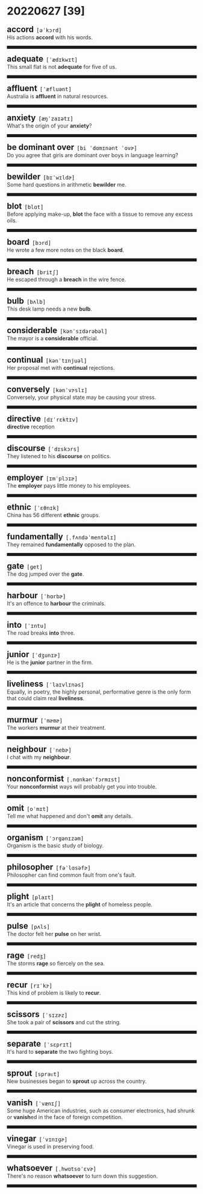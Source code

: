 <style>
/*不显示details的三角符号*/
details > summary::marker {
    display: none;
    content: none;
}
/*去掉外边框*/
details summary{
    outline:none;
    cursor:pointer;/*鼠标放上去之后变成手型*/
}
/*去掉前面默认的小黑三角*/
details summary::-webkit-details-marker{
    display:none; 
}
</style>
# 20220627 [39]  

<div style="display: flex;align-items: baseline;">
    <h2 style="margin-bottom: 0;margin-top: 0">accord</h2>
    <p style="padding:0 .5em; margin: 0;font-family: monospace;">[əˈkɔrd]</p>
    <p class="interpretation_50720" style="display:none ;padding:0 .5em; margin: 0; white-space: nowrap;overflow: hidden;text-overflow: ellipsis;">v. 符合；一致；给予
n. 协议；条约；协调</p>
</div>
<details class="details_50720">
    <summary style="color: #303030;">His actions <strong>accord</strong> with his words.</summary>
    他言行一致。
</details>
<hr style="padding-bottom: 0.5em;" />


<div style="display: flex;align-items: baseline;">
    <h2 style="margin-bottom: 0;margin-top: 0">adequate</h2>
    <p style="padding:0 .5em; margin: 0;font-family: monospace;">[ˈædɪkwɪt]</p>
    <p class="interpretation_50720" style="display:none ;padding:0 .5em; margin: 0; white-space: nowrap;overflow: hidden;text-overflow: ellipsis;">adj. 足够的；足以满足要求的</p>
</div>
<details class="details_50720">
    <summary style="color: #303030;">This small flat is not <strong>adequate</strong> for five of us.</summary>
    这套小房间不够住我们五个人。
</details>
<hr style="padding-bottom: 0.5em;" />


<div style="display: flex;align-items: baseline;">
    <h2 style="margin-bottom: 0;margin-top: 0">affluent</h2>
    <p style="padding:0 .5em; margin: 0;font-family: monospace;">[ˈæfluənt]</p>
    <p class="interpretation_50720" style="display:none ;padding:0 .5em; margin: 0; white-space: nowrap;overflow: hidden;text-overflow: ellipsis;">adj. 富裕的；丰富的；富足的</p>
</div>
<details class="details_50720">
    <summary style="color: #303030;">Australia is <strong>affluent</strong> in natural resources.</summary>
    澳大利亚的自然资源丰富。
</details>
<hr style="padding-bottom: 0.5em;" />


<div style="display: flex;align-items: baseline;">
    <h2 style="margin-bottom: 0;margin-top: 0">anxiety</h2>
    <p style="padding:0 .5em; margin: 0;font-family: monospace;">[æŋˈzaɪətɪ]</p>
    <p class="interpretation_50720" style="display:none ;padding:0 .5em; margin: 0; white-space: nowrap;overflow: hidden;text-overflow: ellipsis;">n. 忧虑；焦虑；渴望</p>
</div>
<details class="details_50720">
    <summary style="color: #303030;">What's the origin of your <strong>anxiety</strong>?</summary>
    你焦虑的根源是什么？
</details>
<hr style="padding-bottom: 0.5em;" />


<div style="display: flex;align-items: baseline;">
    <h2 style="margin-bottom: 0;margin-top: 0">be dominant over</h2>
    <p style="padding:0 .5em; margin: 0;font-family: monospace;">[bi ˈdɑmɪnənt ˈovɚ]</p>
    <p class="interpretation_50720" style="display:none ;padding:0 .5em; margin: 0; white-space: nowrap;overflow: hidden;text-overflow: ellipsis;">phrase. 占优势的；显性的</p>
</div>
<details class="details_50720">
    <summary style="color: #303030;">Do you agree that girls are dominant over boys in language learning?</summary>
    你同意在学语言方面，女孩比男孩占优势吗？
</details>
<hr style="padding-bottom: 0.5em;" />


<div style="display: flex;align-items: baseline;">
    <h2 style="margin-bottom: 0;margin-top: 0">bewilder</h2>
    <p style="padding:0 .5em; margin: 0;font-family: monospace;">[bɪˈwɪldɚ]</p>
    <p class="interpretation_50720" style="display:none ;padding:0 .5em; margin: 0; white-space: nowrap;overflow: hidden;text-overflow: ellipsis;">v. 使迷惑；使...不知所措</p>
</div>
<details class="details_50720">
    <summary style="color: #303030;">Some hard questions in arithmetic <strong>bewilder</strong> me.</summary>
    算术中的一些难题使我不知所措。
</details>
<hr style="padding-bottom: 0.5em;" />


<div style="display: flex;align-items: baseline;">
    <h2 style="margin-bottom: 0;margin-top: 0">blot</h2>
    <p style="padding:0 .5em; margin: 0;font-family: monospace;">[blɑt]</p>
    <p class="interpretation_50720" style="display:none ;padding:0 .5em; margin: 0; white-space: nowrap;overflow: hidden;text-overflow: ellipsis;">n. 污点；墨渍
v. （用纸或布）吸干；弄脏</p>
</div>
<details class="details_50720">
    <summary style="color: #303030;">Before applying make-up, <strong>blot</strong> the face with a tissue to remove any excess oils.</summary>
    上妆前，先用面巾纸把脸上多余的油吸干。
</details>
<hr style="padding-bottom: 0.5em;" />


<div style="display: flex;align-items: baseline;">
    <h2 style="margin-bottom: 0;margin-top: 0">board</h2>
    <p style="padding:0 .5em; margin: 0;font-family: monospace;">[bɔrd]</p>
    <p class="interpretation_50720" style="display:none ;padding:0 .5em; margin: 0; white-space: nowrap;overflow: hidden;text-overflow: ellipsis;">n. 板；董事会
v. 上船（或火车、飞机等）</p>
</div>
<details class="details_50720">
    <summary style="color: #303030;">He wrote a few more notes on the black <strong>board</strong>.</summary>
    他在黑板上又写了几条注释。
</details>
<hr style="padding-bottom: 0.5em;" />


<div style="display: flex;align-items: baseline;">
    <h2 style="margin-bottom: 0;margin-top: 0">breach</h2>
    <p style="padding:0 .5em; margin: 0;font-family: monospace;">[britʃ]</p>
    <p class="interpretation_50720" style="display:none ;padding:0 .5em; margin: 0; white-space: nowrap;overflow: hidden;text-overflow: ellipsis;">n. 缺口；破裂；违背
v. 在 ... 上打开缺口；违反；突破</p>
</div>
<details class="details_50720">
    <summary style="color: #303030;">He escaped through a <strong>breach</strong> in the wire fence.</summary>
    他从铁丝网上的一个缺口逃走了。
</details>
<hr style="padding-bottom: 0.5em;" />


<div style="display: flex;align-items: baseline;">
    <h2 style="margin-bottom: 0;margin-top: 0">bulb</h2>
    <p style="padding:0 .5em; margin: 0;font-family: monospace;">[bʌlb]</p>
    <p class="interpretation_50720" style="display:none ;padding:0 .5em; margin: 0; white-space: nowrap;overflow: hidden;text-overflow: ellipsis;">n. 电灯泡；球茎状物；球茎；鳞茎</p>
</div>
<details class="details_50720">
    <summary style="color: #303030;">This desk lamp needs a new <strong>bulb</strong>.</summary>
    这盏台灯该换新灯泡了。
</details>
<hr style="padding-bottom: 0.5em;" />


<div style="display: flex;align-items: baseline;">
    <h2 style="margin-bottom: 0;margin-top: 0">considerable</h2>
    <p style="padding:0 .5em; margin: 0;font-family: monospace;">[kənˈsɪdərəbəl]</p>
    <p class="interpretation_50720" style="display:none ;padding:0 .5em; margin: 0; white-space: nowrap;overflow: hidden;text-overflow: ellipsis;">adj. 重要的；相当大的；可观的</p>
</div>
<details class="details_50720">
    <summary style="color: #303030;">The mayor is a <strong>considerable</strong> official.</summary>
    市长是一位重要的官员。
</details>
<hr style="padding-bottom: 0.5em;" />


<div style="display: flex;align-items: baseline;">
    <h2 style="margin-bottom: 0;margin-top: 0">continual</h2>
    <p style="padding:0 .5em; margin: 0;font-family: monospace;">[kənˈtɪnjuəl]</p>
    <p class="interpretation_50720" style="display:none ;padding:0 .5em; margin: 0; white-space: nowrap;overflow: hidden;text-overflow: ellipsis;">adj. 不停的；连续的</p>
</div>
<details class="details_50720">
    <summary style="color: #303030;">Her proposal met with <strong>continual</strong> rejections.</summary>
    她的建议一再遭到拒绝。
</details>
<hr style="padding-bottom: 0.5em;" />


<div style="display: flex;align-items: baseline;">
    <h2 style="margin-bottom: 0;margin-top: 0">conversely</h2>
    <p style="padding:0 .5em; margin: 0;font-family: monospace;">[kənˈvɝslɪ]</p>
    <p class="interpretation_50720" style="display:none ;padding:0 .5em; margin: 0; white-space: nowrap;overflow: hidden;text-overflow: ellipsis;">adv. 相反地</p>
</div>
<details class="details_50720">
    <summary style="color: #303030;">Conversely, your physical state may be causing your stress.</summary>
    反过来说，你的身体状况可能引起你精神压抑。
</details>
<hr style="padding-bottom: 0.5em;" />


<div style="display: flex;align-items: baseline;">
    <h2 style="margin-bottom: 0;margin-top: 0">directive</h2>
    <p style="padding:0 .5em; margin: 0;font-family: monospace;">[dɪˈrɛktɪv]</p>
    <p class="interpretation_50720" style="display:none ;padding:0 .5em; margin: 0; white-space: nowrap;overflow: hidden;text-overflow: ellipsis;">n. 指令
adj. 指示性的；指向（定向）式的</p>
</div>
<details class="details_50720">
    <summary style="color: #303030;"><strong>directive</strong> reception</summary>
    定向接收
</details>
<hr style="padding-bottom: 0.5em;" />


<div style="display: flex;align-items: baseline;">
    <h2 style="margin-bottom: 0;margin-top: 0">discourse</h2>
    <p style="padding:0 .5em; margin: 0;font-family: monospace;">[ˈdɪskɔrs]</p>
    <p class="interpretation_50720" style="display:none ;padding:0 .5em; margin: 0; white-space: nowrap;overflow: hidden;text-overflow: ellipsis;">n. 演说；论述；交谈；论文
v. 谈论；交谈；讲演</p>
</div>
<details class="details_50720">
    <summary style="color: #303030;">They listened to his <strong>discourse</strong> on politics.</summary>
    他们听他作关于政治的演讲。
</details>
<hr style="padding-bottom: 0.5em;" />


<div style="display: flex;align-items: baseline;">
    <h2 style="margin-bottom: 0;margin-top: 0">employer</h2>
    <p style="padding:0 .5em; margin: 0;font-family: monospace;">[ɪmˈplɔɪɚ]</p>
    <p class="interpretation_50720" style="display:none ;padding:0 .5em; margin: 0; white-space: nowrap;overflow: hidden;text-overflow: ellipsis;">n. 雇主</p>
</div>
<details class="details_50720">
    <summary style="color: #303030;">The <strong>employer</strong> pays little money to his employees.</summary>
    雇主支付雇工很少的工钱。
</details>
<hr style="padding-bottom: 0.5em;" />


<div style="display: flex;align-items: baseline;">
    <h2 style="margin-bottom: 0;margin-top: 0">ethnic</h2>
    <p style="padding:0 .5em; margin: 0;font-family: monospace;">[ˈɛθnɪk]</p>
    <p class="interpretation_50720" style="display:none ;padding:0 .5em; margin: 0; white-space: nowrap;overflow: hidden;text-overflow: ellipsis;">adj. 人种的；种族的</p>
</div>
<details class="details_50720">
    <summary style="color: #303030;">China has 56 different <strong>ethnic</strong> groups.</summary>
    中国有56个民族。
</details>
<hr style="padding-bottom: 0.5em;" />


<div style="display: flex;align-items: baseline;">
    <h2 style="margin-bottom: 0;margin-top: 0">fundamentally</h2>
    <p style="padding:0 .5em; margin: 0;font-family: monospace;">[ˌfʌndəˈmentəlɪ]</p>
    <p class="interpretation_50720" style="display:none ;padding:0 .5em; margin: 0; white-space: nowrap;overflow: hidden;text-overflow: ellipsis;">adv. 基本上；根本地；根本上</p>
</div>
<details class="details_50720">
    <summary style="color: #303030;">They remained <strong>fundamentally</strong> opposed to the plan.</summary>
    他们依然从根本上反对这项计划。
</details>
<hr style="padding-bottom: 0.5em;" />


<div style="display: flex;align-items: baseline;">
    <h2 style="margin-bottom: 0;margin-top: 0">gate</h2>
    <p style="padding:0 .5em; margin: 0;font-family: monospace;">[ɡet]</p>
    <p class="interpretation_50720" style="display:none ;padding:0 .5em; margin: 0; white-space: nowrap;overflow: hidden;text-overflow: ellipsis;">n. 门；大门</p>
</div>
<details class="details_50720">
    <summary style="color: #303030;">The dog jumped over the <strong>gate</strong>.</summary>
    狗跃过大门。
</details>
<hr style="padding-bottom: 0.5em;" />


<div style="display: flex;align-items: baseline;">
    <h2 style="margin-bottom: 0;margin-top: 0">harbour</h2>
    <p style="padding:0 .5em; margin: 0;font-family: monospace;">[ˈhɑrbɚ]</p>
    <p class="interpretation_50720" style="display:none ;padding:0 .5em; margin: 0; white-space: nowrap;overflow: hidden;text-overflow: ellipsis;">n. 海港
v. 庇护；窝藏</p>
</div>
<details class="details_50720">
    <summary style="color: #303030;">It's an offence to <strong>harbour</strong> the criminals.</summary>
    庇护罪犯是犯罪行为。
</details>
<hr style="padding-bottom: 0.5em;" />


<div style="display: flex;align-items: baseline;">
    <h2 style="margin-bottom: 0;margin-top: 0">into</h2>
    <p style="padding:0 .5em; margin: 0;font-family: monospace;">[ˈɪntu]</p>
    <p class="interpretation_50720" style="display:none ;padding:0 .5em; margin: 0; white-space: nowrap;overflow: hidden;text-overflow: ellipsis;">prep. 进入；到…里</p>
</div>
<details class="details_50720">
    <summary style="color: #303030;">The road breaks <strong>into</strong> three.</summary>
    这条路分成三条岔道。
</details>
<hr style="padding-bottom: 0.5em;" />


<div style="display: flex;align-items: baseline;">
    <h2 style="margin-bottom: 0;margin-top: 0">junior</h2>
    <p style="padding:0 .5em; margin: 0;font-family: monospace;">[ˈdʒunɪɚ]</p>
    <p class="interpretation_50720" style="display:none ;padding:0 .5em; margin: 0; white-space: nowrap;overflow: hidden;text-overflow: ellipsis;">adj. 较年幼的；地位较低的</p>
</div>
<details class="details_50720">
    <summary style="color: #303030;">He is the <strong>junior</strong> partner in the firm.</summary>
    他是这家公司地位较低的股东。
</details>
<hr style="padding-bottom: 0.5em;" />


<div style="display: flex;align-items: baseline;">
    <h2 style="margin-bottom: 0;margin-top: 0">liveliness</h2>
    <p style="padding:0 .5em; margin: 0;font-family: monospace;">[ˈlaɪvlɪnəs]</p>
    <p class="interpretation_50720" style="display:none ;padding:0 .5em; margin: 0; white-space: nowrap;overflow: hidden;text-overflow: ellipsis;">n. 活泼；活力</p>
</div>
<details class="details_50720">
    <summary style="color: #303030;">Equally, in poetry, the highly personal, performative genre is the only form that could claim real <strong>liveliness</strong>.</summary>
    同样，在诗歌中，高度个人化、表演性的体裁是唯一能表现出真正活泼的形式。
</details>
<hr style="padding-bottom: 0.5em;" />


<div style="display: flex;align-items: baseline;">
    <h2 style="margin-bottom: 0;margin-top: 0">murmur</h2>
    <p style="padding:0 .5em; margin: 0;font-family: monospace;">[ˈmɚmɚ]</p>
    <p class="interpretation_50720" style="display:none ;padding:0 .5em; margin: 0; white-space: nowrap;overflow: hidden;text-overflow: ellipsis;">n. 低语；喃喃声；低声抱怨
v. 低语；喃喃细语；低声的抱怨</p>
</div>
<details class="details_50720">
    <summary style="color: #303030;">The workers <strong>murmur</strong> at their treatment.</summary>
    工人们因他们所受的待遇而发牢骚。
</details>
<hr style="padding-bottom: 0.5em;" />


<div style="display: flex;align-items: baseline;">
    <h2 style="margin-bottom: 0;margin-top: 0">neighbour</h2>
    <p style="padding:0 .5em; margin: 0;font-family: monospace;">[ˈnebɚ]</p>
    <p class="interpretation_50720" style="display:none ;padding:0 .5em; margin: 0; white-space: nowrap;overflow: hidden;text-overflow: ellipsis;">n. 邻居</p>
</div>
<details class="details_50720">
    <summary style="color: #303030;">I chat with my <strong>neighbour</strong>.</summary>
    我和邻居聊天。
</details>
<hr style="padding-bottom: 0.5em;" />


<div style="display: flex;align-items: baseline;">
    <h2 style="margin-bottom: 0;margin-top: 0">nonconformist</h2>
    <p style="padding:0 .5em; margin: 0;font-family: monospace;">[ˌnɑnkənˈfɔrmɪst]</p>
    <p class="interpretation_50720" style="display:none ;padding:0 .5em; margin: 0; white-space: nowrap;overflow: hidden;text-overflow: ellipsis;">adj. 不信奉国教的；不墨守成规的
n. 不墨守成规者；（不信奉英国国教的）新教徒</p>
</div>
<details class="details_50720">
    <summary style="color: #303030;">Your <strong>nonconformist</strong> ways will probably get you into trouble.</summary>
    你特立独行的行事方式可能会给自己惹来麻烦。
</details>
<hr style="padding-bottom: 0.5em;" />


<div style="display: flex;align-items: baseline;">
    <h2 style="margin-bottom: 0;margin-top: 0">omit</h2>
    <p style="padding:0 .5em; margin: 0;font-family: monospace;">[oˈmɪt]</p>
    <p class="interpretation_50720" style="display:none ;padding:0 .5em; margin: 0; white-space: nowrap;overflow: hidden;text-overflow: ellipsis;">v. 省略；遗漏</p>
</div>
<details class="details_50720">
    <summary style="color: #303030;">Tell me what happened and don't <strong>omit</strong> any details.</summary>
    告诉我发生的事，不要漏掉任何细节。
</details>
<hr style="padding-bottom: 0.5em;" />


<div style="display: flex;align-items: baseline;">
    <h2 style="margin-bottom: 0;margin-top: 0">organism</h2>
    <p style="padding:0 .5em; margin: 0;font-family: monospace;">[ˈɔrgənɪzəm]</p>
    <p class="interpretation_50720" style="display:none ;padding:0 .5em; margin: 0; white-space: nowrap;overflow: hidden;text-overflow: ellipsis;">n. 生物体；有机体；有机组织</p>
</div>
<details class="details_50720">
    <summary style="color: #303030;">Organism is the basic study of biology.</summary>
    生物体是生物研究的基础领域。
</details>
<hr style="padding-bottom: 0.5em;" />


<div style="display: flex;align-items: baseline;">
    <h2 style="margin-bottom: 0;margin-top: 0">philosopher</h2>
    <p style="padding:0 .5em; margin: 0;font-family: monospace;">[fəˈlɑsəfɚ]</p>
    <p class="interpretation_50720" style="display:none ;padding:0 .5em; margin: 0; white-space: nowrap;overflow: hidden;text-overflow: ellipsis;">n. 哲学家</p>
</div>
<details class="details_50720">
    <summary style="color: #303030;">Philosopher can find common fault from one's fault.</summary>
    哲学家从犯错的人身上找出人类所犯的错误。
</details>
<hr style="padding-bottom: 0.5em;" />


<div style="display: flex;align-items: baseline;">
    <h2 style="margin-bottom: 0;margin-top: 0">plight</h2>
    <p style="padding:0 .5em; margin: 0;font-family: monospace;">[plaɪt]</p>
    <p class="interpretation_50720" style="display:none ;padding:0 .5em; margin: 0; white-space: nowrap;overflow: hidden;text-overflow: ellipsis;">n. 境况；困境
v. 保证；发誓</p>
</div>
<details class="details_50720">
    <summary style="color: #303030;">It's an article that concerns the <strong>plight</strong> of homeless people.</summary>
    那是一篇关于无家可归者处境的文章。
</details>
<hr style="padding-bottom: 0.5em;" />


<div style="display: flex;align-items: baseline;">
    <h2 style="margin-bottom: 0;margin-top: 0">pulse</h2>
    <p style="padding:0 .5em; margin: 0;font-family: monospace;">[pʌls]</p>
    <p class="interpretation_50720" style="display:none ;padding:0 .5em; margin: 0; white-space: nowrap;overflow: hidden;text-overflow: ellipsis;">n. 脉冲；脉搏；脉动
v. 脉动；搏动；（心脏）跳动</p>
</div>
<details class="details_50720">
    <summary style="color: #303030;">The doctor felt her <strong>pulse</strong> on her wrist.</summary>
    这位医生在她的手腕上号脉。
</details>
<hr style="padding-bottom: 0.5em;" />


<div style="display: flex;align-items: baseline;">
    <h2 style="margin-bottom: 0;margin-top: 0">rage</h2>
    <p style="padding:0 .5em; margin: 0;font-family: monospace;">[redʒ]</p>
    <p class="interpretation_50720" style="display:none ;padding:0 .5em; margin: 0; white-space: nowrap;overflow: hidden;text-overflow: ellipsis;">n. 狂怒；暴怒；肆虐
v. 发怒；怒斥；激烈进行</p>
</div>
<details class="details_50720">
    <summary style="color: #303030;">The storms <strong>rage</strong> so fiercely on the sea.</summary>
    海上刮起狂猛的暴风。
</details>
<hr style="padding-bottom: 0.5em;" />


<div style="display: flex;align-items: baseline;">
    <h2 style="margin-bottom: 0;margin-top: 0">recur</h2>
    <p style="padding:0 .5em; margin: 0;font-family: monospace;">[rɪˈkɝ]</p>
    <p class="interpretation_50720" style="display:none ;padding:0 .5em; margin: 0; white-space: nowrap;overflow: hidden;text-overflow: ellipsis;">v. 重现；再发生</p>
</div>
<details class="details_50720">
    <summary style="color: #303030;">This kind of problem is likely to <strong>recur</strong>.</summary>
    这类问题可能还会发生。
</details>
<hr style="padding-bottom: 0.5em;" />


<div style="display: flex;align-items: baseline;">
    <h2 style="margin-bottom: 0;margin-top: 0">scissors</h2>
    <p style="padding:0 .5em; margin: 0;font-family: monospace;">[ˈsɪzɚz]</p>
    <p class="interpretation_50720" style="display:none ;padding:0 .5em; margin: 0; white-space: nowrap;overflow: hidden;text-overflow: ellipsis;">n. 剪刀</p>
</div>
<details class="details_50720">
    <summary style="color: #303030;">She took a pair of <strong>scissors</strong> and cut the string.</summary>
    她拿了一把剪刀把绳剪断。
</details>
<hr style="padding-bottom: 0.5em;" />


<div style="display: flex;align-items: baseline;">
    <h2 style="margin-bottom: 0;margin-top: 0">separate</h2>
    <p style="padding:0 .5em; margin: 0;font-family: monospace;">[ˈsɛprɪt]</p>
    <p class="interpretation_50720" style="display:none ;padding:0 .5em; margin: 0; white-space: nowrap;overflow: hidden;text-overflow: ellipsis;">adj. 分开的；分离的；单独的
v. 分离；隔离</p>
</div>
<details class="details_50720">
    <summary style="color: #303030;">It's hard to <strong>separate</strong> the two fighting boys.</summary>
    很难把这两个打架的孩子分开。
</details>
<hr style="padding-bottom: 0.5em;" />


<div style="display: flex;align-items: baseline;">
    <h2 style="margin-bottom: 0;margin-top: 0">sprout</h2>
    <p style="padding:0 .5em; margin: 0;font-family: monospace;">[spraᴜt]</p>
    <p class="interpretation_50720" style="display:none ;padding:0 .5em; margin: 0; white-space: nowrap;overflow: hidden;text-overflow: ellipsis;">v. 发芽；长出；迅速成长；涌现
n. 苗芽；新芽</p>
</div>
<details class="details_50720">
    <summary style="color: #303030;">New businesses began to <strong>sprout</strong> up across the country.</summary>
    新公司开始在全国各地涌现。
</details>
<hr style="padding-bottom: 0.5em;" />


<div style="display: flex;align-items: baseline;">
    <h2 style="margin-bottom: 0;margin-top: 0">vanish</h2>
    <p style="padding:0 .5em; margin: 0;font-family: monospace;">[ˈvænɪʃ]</p>
    <p class="interpretation_50720" style="display:none ;padding:0 .5em; margin: 0; white-space: nowrap;overflow: hidden;text-overflow: ellipsis;">v. 销声匿迹；突然消失</p>
</div>
<details class="details_50720">
    <summary style="color: #303030;">Some huge American industries, such as consumer electronics, had shrunk or <strong>vanish</strong>ed in the face of foreign competition.</summary>
    一面对国外竞争，一些大型的美国产业，如消费电子业，已经萎缩或倒闭。
</details>
<hr style="padding-bottom: 0.5em;" />


<div style="display: flex;align-items: baseline;">
    <h2 style="margin-bottom: 0;margin-top: 0">vinegar</h2>
    <p style="padding:0 .5em; margin: 0;font-family: monospace;">[ˈvɪnɪɡɚ]</p>
    <p class="interpretation_50720" style="display:none ;padding:0 .5em; margin: 0; white-space: nowrap;overflow: hidden;text-overflow: ellipsis;">n. 醋</p>
</div>
<details class="details_50720">
    <summary style="color: #303030;">Vinegar is used in preserving food.</summary>
    醋可用来保存食物。
</details>
<hr style="padding-bottom: 0.5em;" />


<div style="display: flex;align-items: baseline;">
    <h2 style="margin-bottom: 0;margin-top: 0">whatsoever</h2>
    <p style="padding:0 .5em; margin: 0;font-family: monospace;">[ˌhwɑtsoˈɛvɚ]</p>
    <p class="interpretation_50720" style="display:none ;padding:0 .5em; margin: 0; white-space: nowrap;overflow: hidden;text-overflow: ellipsis;">adv. 无论什么；任何(用于否定句中以加强语气)</p>
</div>
<details class="details_50720">
    <summary style="color: #303030;">There's no reason <strong>whatsoever</strong> to turn down this suggestion.</summary>
    没有任何理由去拒绝这个建议。
</details>
<hr style="padding-bottom: 0.5em;" />

<script>
const details = document.querySelectorAll('.details_50720');
const translates = document.querySelectorAll('.interpretation_50720');

details.forEach((item, index) => item.addEventListener('toggle', () => {
    if (item.open) {
        translates[index].style.display = 'block';
    } else translates[index].style.display = 'none';
}));
</script>
